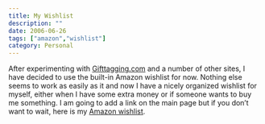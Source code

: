 ```yaml
---
title: My Wishlist
description: ""
date: 2006-06-26
tags: ["amazon","wishlist"]
category: Personal
---
```



After experimenting with <a href="https://web.archive.org/web/20131211085122/http://www.gifttagging.com/">Gifttagging.com</a> and a number of other sites, I have decided to use the built-in Amazon wishlist for now.  Nothing else seems to work as easily as it and now I have a nicely organized wishlist for myself, either when I have some extra money or if someone wants to buy me something.  I am going to add a link on the main page but if you don’t want to wait, here is my <a href="https://web.archive.org/web/20131211085122/http://www.amazon.com/gp/registry/wishlist/1PKRV3MXPXOC3/102-2822245-3374526?reveal=unpurchased&amp;filter=all&amp;sort=priority&amp;layout=standard&amp;x=5&amp;y=6">Amazon wishlist</a>.
